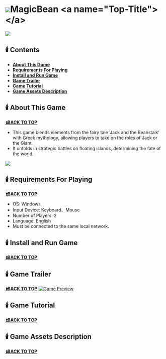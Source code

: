 # ![](https://file.notion.so/f/f/29dc6b77-cc77-4dce-b299-866d6ff7c824/d5ffda6e-5b9c-42f9-9feb-b790043b348e/UnrealGameLogo_(35_x_35_%E5%83%8F%E7%B4%A0).png?id=b0a1740c-6b31-46bd-a77b-fe7412a09a43&table=block&spaceId=29dc6b77-cc77-4dce-b299-866d6ff7c824&expirationTimestamp=1715760000000&signature=fuJ7J9_a3xl0X3VVQcennDLkOm1MdXeWjd0vdcpALGk&downloadName=UnrealGameLogo+%2835+x+35+%E5%83%8F%E7%B4%A0%29.png)MagicBean <a name="Top-Title"></a>
![](https://rocky-allspice-628.notion.site/image/https%3A%2F%2Fprod-files-secure.s3.us-west-2.amazonaws.com%2F29dc6b77-cc77-4dce-b299-866d6ff7c824%2Faaa229a7-f517-41a2-80da-4071b1271008%2FMagicBeanSplash.png?table=block&id=00d128cf-01df-4398-b7ac-86e3a3c824e9&spaceId=29dc6b77-cc77-4dce-b299-866d6ff7c824&width=2000&userId=&cache=v2)
## 🕯️ Contents <a name="Contents-Title"></a>
* **[About This Game](#Description-Title)**
* **[Requirements For Playing](#Require-Title)**
* **[Install and Run Game](#Install-Title)**
* **[Game Trailer](#Trailer-Title)**
* **[Game Tutorial](#Tutorial-Title)**
* **[Game Assets Description](#Asset-Title)**
  
<a name="Description-Title"></a>
## 🕯️ About This Game 
**[⏫BACK TO TOP](#Top-Title)**
* This game blends elements from the fairy tale 'Jack and the Beanstalk' with Greek mythology, allowing players to take on the roles of Jack or the Giant. 
* It unfolds in strategic battles on floating islands, determining the fate of the world.

![](https://file.notion.so/f/f/29dc6b77-cc77-4dce-b299-866d6ff7c824/3d6778d8-3fed-452d-8290-cc2c66702276/DescriptionIMG.png?id=655d219c-e462-40bb-803a-74cfe57190ed&table=block&spaceId=29dc6b77-cc77-4dce-b299-866d6ff7c824&expirationTimestamp=1715832000000&signature=XI1cG2vce-Pa4i6cMew3Tm8d8WAvPM-BSVS76TbiSjU&downloadName=DescriptionIMG.png)
<a name="Require-Title"></a>
## 🕯️ Requirements For Playing 
**[⏫BACK TO TOP](#Top-Title)**
  * OS: Windows
  * Input Device: Keyboard、Mouse
  * Number of Players: 2
  * Language: English
  * Must be connected to the same local network.

<a name="Install-Title"></a>
## 🕯️ Install and Run Game 
**[⏫BACK TO TOP](#Top-Title)**

<a name="Trailer-Title"></a>
## 🕯️ Game Trailer 
**[⏫BACK TO TOP](#Top-Title)**
[![Game Preview](https://file.notion.so/f/f/29dc6b77-cc77-4dce-b299-866d6ff7c824/a55fe535-0e08-4f5b-be4a-36ae45cf4285/MagicBeanYoutubeIMG.png?id=ced9cf69-0a76-450b-b2ed-f4f35281235e&table=block&spaceId=29dc6b77-cc77-4dce-b299-866d6ff7c824&expirationTimestamp=1715760000000&signature=0fwVZb8MbUXd2uGrAiKrt8ALPGxHrvlRV3SgBxEzuFw&downloadName=MagicBeanYoutubeIMG.png)](https://youtu.be/jOlzxBTxuZg?si=ZdTqOCf6b9-mu6jg)

<a name="Tutorial-Title"></a>
## 🕯️ Game Tutorial 
**[⏫BACK TO TOP](#Top-Title)**

<a name="Asset-Title"></a>
## 🕯️ Game Assets Description 
**[⏫BACK TO TOP](#Top-Title)**
